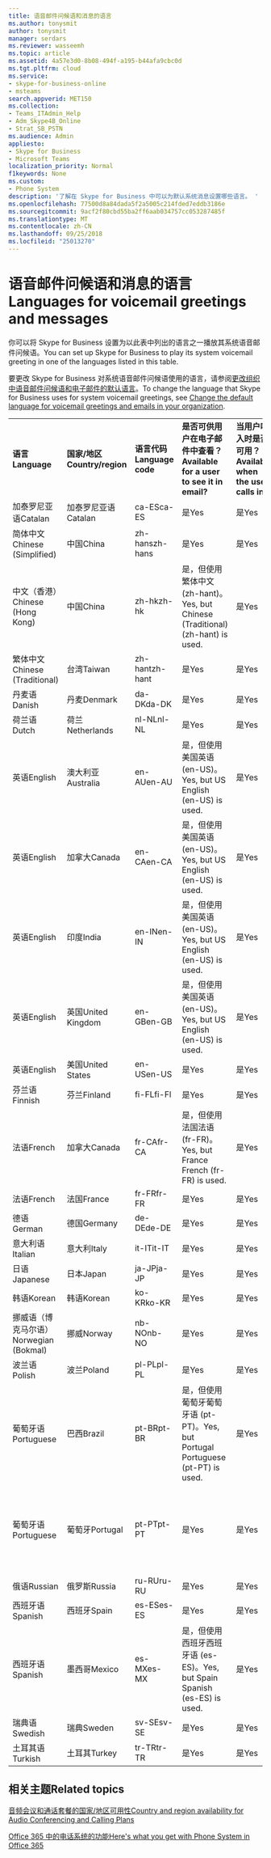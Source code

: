 ```yaml
---
title: 语音邮件问候语和消息的语言
ms.author: tonysmit
author: tonysmit
manager: serdars
ms.reviewer: wasseemh
ms.topic: article
ms.assetid: 4a57e3d0-8b08-494f-a195-b44afa9cbc0d
ms.tgt.pltfrm: cloud
ms.service:
- skype-for-business-online
- msteams
search.appverid: MET150
ms.collection:
- Teams_ITAdmin_Help
- Adm_Skype4B_Online
- Strat_SB_PSTN
ms.audience: Admin
appliesto:
- Skype for Business
- Microsoft Teams
localization_priority: Normal
f1keywords: None
ms.custom:
- Phone System
description: '了解在 Skype for Business 中可以为默认系统消息设置哪些语言。 '
ms.openlocfilehash: 77500d8a84dada5f2a5005c214fded7eddb3186e
ms.sourcegitcommit: 9acf2f80cbd55ba2ff6aab034757cc053287485f
ms.translationtype: MT
ms.contentlocale: zh-CN
ms.lasthandoff: 09/25/2018
ms.locfileid: "25013270"
---
```

# <a name="languages-for-voicemail-greetings-and-messages"></a><span data-ttu-id="32ea1-103">语音邮件问候语和消息的语言</span><span class="sxs-lookup"><span data-stu-id="32ea1-103">Languages for voicemail greetings and messages</span></span>

<span data-ttu-id="32ea1-104">你可以将 Skype for Business 设置为以此表中列出的语言之一播放其系统语音邮件问候语。</span><span class="sxs-lookup"><span data-stu-id="32ea1-104">You can set up Skype for Business to play its system voicemail greeting in one of the languages listed in this table.</span></span>
  
<span data-ttu-id="32ea1-105">要更改 Skype for Business 对系统语音邮件问候语使用的语言，请参阅[更改组织中语音邮件问候语和电子邮件的默认语言](change-the-default-language-for-greetings-and-emails.md)。</span><span class="sxs-lookup"><span data-stu-id="32ea1-105">To change the language that Skype for Business uses for system voicemail greetings, see [Change the default language for voicemail greetings and emails in your organization](change-the-default-language-for-greetings-and-emails.md).</span></span>
  
|||||||
|:-----|:-----|:-----|:-----|:-----|:-----|
|<span data-ttu-id="32ea1-106">**语言**</span><span class="sxs-lookup"><span data-stu-id="32ea1-106">**Language**</span></span> <br/> |<span data-ttu-id="32ea1-107">**国家/地区**</span><span class="sxs-lookup"><span data-stu-id="32ea1-107">**Country/region**</span></span> <br/> |<span data-ttu-id="32ea1-108">**语言代码**</span><span class="sxs-lookup"><span data-stu-id="32ea1-108">**Language code**</span></span> <br/> |<span data-ttu-id="32ea1-109">**是否可供用户在电子邮件中查看？**</span><span class="sxs-lookup"><span data-stu-id="32ea1-109">**Available for a user to see it in email?**</span></span> <br/> |<span data-ttu-id="32ea1-110">**当用户呼入时是否可用？**</span><span class="sxs-lookup"><span data-stu-id="32ea1-110">**Available when the user calls in?**</span></span> <br/> |<span data-ttu-id="32ea1-111">**转录是否可用？**</span><span class="sxs-lookup"><span data-stu-id="32ea1-111">**Transcription available?**</span></span> <br/> |
|<span data-ttu-id="32ea1-112">加泰罗尼亚语</span><span class="sxs-lookup"><span data-stu-id="32ea1-112">Catalan</span></span>  <br/> |<span data-ttu-id="32ea1-113">加泰罗尼亚语</span><span class="sxs-lookup"><span data-stu-id="32ea1-113">Catalan</span></span>  <br/> |<span data-ttu-id="32ea1-114">ca-ES</span><span class="sxs-lookup"><span data-stu-id="32ea1-114">ca-ES</span></span>  <br/> |<span data-ttu-id="32ea1-115">是</span><span class="sxs-lookup"><span data-stu-id="32ea1-115">Yes</span></span>  <br/> |<span data-ttu-id="32ea1-116">是</span><span class="sxs-lookup"><span data-stu-id="32ea1-116">Yes</span></span>  <br/> |<span data-ttu-id="32ea1-117">否</span><span class="sxs-lookup"><span data-stu-id="32ea1-117">No</span></span>  <br/> |
|<span data-ttu-id="32ea1-118">简体中文</span><span class="sxs-lookup"><span data-stu-id="32ea1-118">Chinese (Simplified)</span></span>  <br/> |<span data-ttu-id="32ea1-119">中国</span><span class="sxs-lookup"><span data-stu-id="32ea1-119">China</span></span>  <br/> |<span data-ttu-id="32ea1-120">zh-hans</span><span class="sxs-lookup"><span data-stu-id="32ea1-120">zh-hans</span></span>  <br/> |<span data-ttu-id="32ea1-121">是</span><span class="sxs-lookup"><span data-stu-id="32ea1-121">Yes</span></span>  <br/> |<span data-ttu-id="32ea1-122">是</span><span class="sxs-lookup"><span data-stu-id="32ea1-122">Yes</span></span>  <br/> |<span data-ttu-id="32ea1-123">是</span><span class="sxs-lookup"><span data-stu-id="32ea1-123">Yes</span></span>  <br/> |
|<span data-ttu-id="32ea1-124">中文（香港）</span><span class="sxs-lookup"><span data-stu-id="32ea1-124">Chinese (Hong Kong)</span></span>  <br/> |<span data-ttu-id="32ea1-125">中国</span><span class="sxs-lookup"><span data-stu-id="32ea1-125">China</span></span>  <br/> |<span data-ttu-id="32ea1-126">zh-hk</span><span class="sxs-lookup"><span data-stu-id="32ea1-126">zh-hk</span></span>  <br/> |<span data-ttu-id="32ea1-127">是，但使用繁体中文 (zh-hant)。</span><span class="sxs-lookup"><span data-stu-id="32ea1-127">Yes, but Chinese (Traditional) (zh-hant) is used.</span></span>  <br/> | <span data-ttu-id="32ea1-128">是</span><span class="sxs-lookup"><span data-stu-id="32ea1-128">Yes</span></span> <br/> |<span data-ttu-id="32ea1-129">是，但使用繁体中文 (zh-hant)。</span><span class="sxs-lookup"><span data-stu-id="32ea1-129">Yes, but Chinese (Traditional) (zh-hant) is used.</span></span>  <br/> |
|<span data-ttu-id="32ea1-130">繁体中文</span><span class="sxs-lookup"><span data-stu-id="32ea1-130">Chinese (Traditional)</span></span>  <br/> |<span data-ttu-id="32ea1-131">台湾</span><span class="sxs-lookup"><span data-stu-id="32ea1-131">Taiwan</span></span>  <br/> |<span data-ttu-id="32ea1-132">zh-hant</span><span class="sxs-lookup"><span data-stu-id="32ea1-132">zh-hant</span></span>  <br/> |<span data-ttu-id="32ea1-133">是</span><span class="sxs-lookup"><span data-stu-id="32ea1-133">Yes</span></span>  <br/> |<span data-ttu-id="32ea1-134">是</span><span class="sxs-lookup"><span data-stu-id="32ea1-134">Yes</span></span>  <br/> |<span data-ttu-id="32ea1-135">否</span><span class="sxs-lookup"><span data-stu-id="32ea1-135">No</span></span>  <br/> |
|<span data-ttu-id="32ea1-136">丹麦语</span><span class="sxs-lookup"><span data-stu-id="32ea1-136">Danish</span></span>  <br/> |<span data-ttu-id="32ea1-137">丹麦</span><span class="sxs-lookup"><span data-stu-id="32ea1-137">Denmark</span></span>  <br/> |<span data-ttu-id="32ea1-138">da-DK</span><span class="sxs-lookup"><span data-stu-id="32ea1-138">da-DK</span></span>  <br/> |<span data-ttu-id="32ea1-139">是</span><span class="sxs-lookup"><span data-stu-id="32ea1-139">Yes</span></span>  <br/> |<span data-ttu-id="32ea1-140">是</span><span class="sxs-lookup"><span data-stu-id="32ea1-140">Yes</span></span>  <br/> |<span data-ttu-id="32ea1-141">否</span><span class="sxs-lookup"><span data-stu-id="32ea1-141">No</span></span>  <br/> |
|<span data-ttu-id="32ea1-142">荷兰语</span><span class="sxs-lookup"><span data-stu-id="32ea1-142">Dutch</span></span>  <br/> |<span data-ttu-id="32ea1-143">荷兰</span><span class="sxs-lookup"><span data-stu-id="32ea1-143">Netherlands</span></span>  <br/> |<span data-ttu-id="32ea1-144">nl-NL</span><span class="sxs-lookup"><span data-stu-id="32ea1-144">nl-NL</span></span>  <br/> |<span data-ttu-id="32ea1-145">是</span><span class="sxs-lookup"><span data-stu-id="32ea1-145">Yes</span></span>  <br/> |<span data-ttu-id="32ea1-146">是</span><span class="sxs-lookup"><span data-stu-id="32ea1-146">Yes</span></span>  <br/> |<span data-ttu-id="32ea1-147">否</span><span class="sxs-lookup"><span data-stu-id="32ea1-147">No</span></span>  <br/> |
|<span data-ttu-id="32ea1-148">英语</span><span class="sxs-lookup"><span data-stu-id="32ea1-148">English</span></span>  <br/> |<span data-ttu-id="32ea1-149">澳大利亚</span><span class="sxs-lookup"><span data-stu-id="32ea1-149">Australia</span></span>  <br/> |<span data-ttu-id="32ea1-150">en-AU</span><span class="sxs-lookup"><span data-stu-id="32ea1-150">en-AU</span></span>  <br/> |<span data-ttu-id="32ea1-151">是，但使用美国英语 (en-US)。</span><span class="sxs-lookup"><span data-stu-id="32ea1-151">Yes, but US English (en-US) is used.</span></span>  <br/> |<span data-ttu-id="32ea1-152">是</span><span class="sxs-lookup"><span data-stu-id="32ea1-152">Yes</span></span>  <br/> |<span data-ttu-id="32ea1-153">是，但使用美国英语 (en-US)。</span><span class="sxs-lookup"><span data-stu-id="32ea1-153">Yes, but US English (en-US) is used.</span></span>  <br/> |
|<span data-ttu-id="32ea1-154">英语</span><span class="sxs-lookup"><span data-stu-id="32ea1-154">English</span></span>  <br/> |<span data-ttu-id="32ea1-155">加拿大</span><span class="sxs-lookup"><span data-stu-id="32ea1-155">Canada</span></span>  <br/> |<span data-ttu-id="32ea1-156">en-CA</span><span class="sxs-lookup"><span data-stu-id="32ea1-156">en-CA</span></span>  <br/> |<span data-ttu-id="32ea1-157">是，但使用美国英语 (en-US)。</span><span class="sxs-lookup"><span data-stu-id="32ea1-157">Yes, but US English (en-US) is used.</span></span>  <br/> |<span data-ttu-id="32ea1-158">是</span><span class="sxs-lookup"><span data-stu-id="32ea1-158">Yes</span></span>  <br/> |<span data-ttu-id="32ea1-159">是，但使用美国英语 (en-US)。</span><span class="sxs-lookup"><span data-stu-id="32ea1-159">Yes, but US English (en-US) is used.</span></span>  <br/> |
|<span data-ttu-id="32ea1-160">英语</span><span class="sxs-lookup"><span data-stu-id="32ea1-160">English</span></span>  <br/> |<span data-ttu-id="32ea1-161">印度</span><span class="sxs-lookup"><span data-stu-id="32ea1-161">India</span></span>  <br/> |<span data-ttu-id="32ea1-162">en-IN</span><span class="sxs-lookup"><span data-stu-id="32ea1-162">en-IN</span></span>  <br/> |<span data-ttu-id="32ea1-163">是，但使用美国英语 (en-US)。</span><span class="sxs-lookup"><span data-stu-id="32ea1-163">Yes, but US English (en-US) is used.</span></span>  <br/> |<span data-ttu-id="32ea1-164">是</span><span class="sxs-lookup"><span data-stu-id="32ea1-164">Yes</span></span>  <br/> |<span data-ttu-id="32ea1-165">是，但使用美国英语 (en-US)。</span><span class="sxs-lookup"><span data-stu-id="32ea1-165">Yes, but US English (en-US) is used.</span></span>  <br/> |
|<span data-ttu-id="32ea1-166">英语</span><span class="sxs-lookup"><span data-stu-id="32ea1-166">English</span></span>  <br/> |<span data-ttu-id="32ea1-167">英国</span><span class="sxs-lookup"><span data-stu-id="32ea1-167">United Kingdom</span></span>  <br/> |<span data-ttu-id="32ea1-168">en-GB</span><span class="sxs-lookup"><span data-stu-id="32ea1-168">en-GB</span></span>  <br/> |<span data-ttu-id="32ea1-169">是，但使用美国英语 (en-US)。</span><span class="sxs-lookup"><span data-stu-id="32ea1-169">Yes, but US English (en-US) is used.</span></span>  <br/> |<span data-ttu-id="32ea1-170">是</span><span class="sxs-lookup"><span data-stu-id="32ea1-170">Yes</span></span>  <br/> |<span data-ttu-id="32ea1-171">是，但使用美国英语 (en-US)。</span><span class="sxs-lookup"><span data-stu-id="32ea1-171">Yes, but US English (en-US) is used.</span></span>  <br/> |
|<span data-ttu-id="32ea1-172">英语</span><span class="sxs-lookup"><span data-stu-id="32ea1-172">English</span></span>  <br/> |<span data-ttu-id="32ea1-173">美国</span><span class="sxs-lookup"><span data-stu-id="32ea1-173">United States</span></span>  <br/> |<span data-ttu-id="32ea1-174">en-US</span><span class="sxs-lookup"><span data-stu-id="32ea1-174">en-US</span></span>  <br/> |<span data-ttu-id="32ea1-175">是</span><span class="sxs-lookup"><span data-stu-id="32ea1-175">Yes</span></span>  <br/> |<span data-ttu-id="32ea1-176">是</span><span class="sxs-lookup"><span data-stu-id="32ea1-176">Yes</span></span>  <br/> |<span data-ttu-id="32ea1-177">是</span><span class="sxs-lookup"><span data-stu-id="32ea1-177">Yes</span></span>  <br/> |
|<span data-ttu-id="32ea1-178">芬兰语</span><span class="sxs-lookup"><span data-stu-id="32ea1-178">Finnish</span></span>  <br/> |<span data-ttu-id="32ea1-179">芬兰</span><span class="sxs-lookup"><span data-stu-id="32ea1-179">Finland</span></span>  <br/> |<span data-ttu-id="32ea1-180">fi-FL</span><span class="sxs-lookup"><span data-stu-id="32ea1-180">fi-Fl</span></span>  <br/> |<span data-ttu-id="32ea1-181">是</span><span class="sxs-lookup"><span data-stu-id="32ea1-181">Yes</span></span>  <br/> |<span data-ttu-id="32ea1-182">是</span><span class="sxs-lookup"><span data-stu-id="32ea1-182">Yes</span></span>  <br/> |<span data-ttu-id="32ea1-183">否</span><span class="sxs-lookup"><span data-stu-id="32ea1-183">No</span></span>  <br/> |
|<span data-ttu-id="32ea1-184">法语</span><span class="sxs-lookup"><span data-stu-id="32ea1-184">French</span></span>  <br/> |<span data-ttu-id="32ea1-185">加拿大</span><span class="sxs-lookup"><span data-stu-id="32ea1-185">Canada</span></span>  <br/> |<span data-ttu-id="32ea1-186">fr-CA</span><span class="sxs-lookup"><span data-stu-id="32ea1-186">fr-CA</span></span>  <br/> |<span data-ttu-id="32ea1-187">是，但使用法国法语 (fr-FR)。</span><span class="sxs-lookup"><span data-stu-id="32ea1-187">Yes, but France French (fr-FR) is used.</span></span>  <br/> |<span data-ttu-id="32ea1-188">是</span><span class="sxs-lookup"><span data-stu-id="32ea1-188">Yes</span></span>  <br/> |<span data-ttu-id="32ea1-189">是，但使用法国法语 (fr-FR)。</span><span class="sxs-lookup"><span data-stu-id="32ea1-189">Yes, but France French (fr-FR) is used.</span></span>  <br/> |
|<span data-ttu-id="32ea1-190">法语</span><span class="sxs-lookup"><span data-stu-id="32ea1-190">French</span></span>  <br/> |<span data-ttu-id="32ea1-191">法国</span><span class="sxs-lookup"><span data-stu-id="32ea1-191">France</span></span>  <br/> |<span data-ttu-id="32ea1-192">fr-FR</span><span class="sxs-lookup"><span data-stu-id="32ea1-192">fr-FR</span></span>  <br/> |<span data-ttu-id="32ea1-193">是</span><span class="sxs-lookup"><span data-stu-id="32ea1-193">Yes</span></span>  <br/> |<span data-ttu-id="32ea1-194">是</span><span class="sxs-lookup"><span data-stu-id="32ea1-194">Yes</span></span>  <br/> |<span data-ttu-id="32ea1-195">是</span><span class="sxs-lookup"><span data-stu-id="32ea1-195">Yes</span></span>  <br/> |
|<span data-ttu-id="32ea1-196">德语</span><span class="sxs-lookup"><span data-stu-id="32ea1-196">German</span></span>  <br/> |<span data-ttu-id="32ea1-197">德国</span><span class="sxs-lookup"><span data-stu-id="32ea1-197">Germany</span></span>  <br/> |<span data-ttu-id="32ea1-198">de-DE</span><span class="sxs-lookup"><span data-stu-id="32ea1-198">de-DE</span></span>  <br/> |<span data-ttu-id="32ea1-199">是</span><span class="sxs-lookup"><span data-stu-id="32ea1-199">Yes</span></span>  <br/> |<span data-ttu-id="32ea1-200">是</span><span class="sxs-lookup"><span data-stu-id="32ea1-200">Yes</span></span>  <br/> |<span data-ttu-id="32ea1-201">是</span><span class="sxs-lookup"><span data-stu-id="32ea1-201">Yes</span></span>  <br/> |
|<span data-ttu-id="32ea1-202">意大利语</span><span class="sxs-lookup"><span data-stu-id="32ea1-202">Italian</span></span>  <br/> |<span data-ttu-id="32ea1-203">意大利</span><span class="sxs-lookup"><span data-stu-id="32ea1-203">Italy</span></span>  <br/> |<span data-ttu-id="32ea1-204">it-IT</span><span class="sxs-lookup"><span data-stu-id="32ea1-204">it-IT</span></span>  <br/> |<span data-ttu-id="32ea1-205">是</span><span class="sxs-lookup"><span data-stu-id="32ea1-205">Yes</span></span>  <br/> |<span data-ttu-id="32ea1-206">是</span><span class="sxs-lookup"><span data-stu-id="32ea1-206">Yes</span></span>  <br/> |<span data-ttu-id="32ea1-207">是</span><span class="sxs-lookup"><span data-stu-id="32ea1-207">Yes</span></span>  <br/> |
|<span data-ttu-id="32ea1-208">日语</span><span class="sxs-lookup"><span data-stu-id="32ea1-208">Japanese</span></span>  <br/> |<span data-ttu-id="32ea1-209">日本</span><span class="sxs-lookup"><span data-stu-id="32ea1-209">Japan</span></span>  <br/> |<span data-ttu-id="32ea1-210">ja-JP</span><span class="sxs-lookup"><span data-stu-id="32ea1-210">ja-JP</span></span>  <br/> |<span data-ttu-id="32ea1-211">是</span><span class="sxs-lookup"><span data-stu-id="32ea1-211">Yes</span></span>  <br/> |<span data-ttu-id="32ea1-212">是</span><span class="sxs-lookup"><span data-stu-id="32ea1-212">Yes</span></span>  <br/> |<span data-ttu-id="32ea1-213">否</span><span class="sxs-lookup"><span data-stu-id="32ea1-213">No</span></span>  <br/> |
|<span data-ttu-id="32ea1-214">韩语</span><span class="sxs-lookup"><span data-stu-id="32ea1-214">Korean</span></span>  <br/> |<span data-ttu-id="32ea1-215">韩语</span><span class="sxs-lookup"><span data-stu-id="32ea1-215">Korean</span></span>  <br/> |<span data-ttu-id="32ea1-216">ko-KR</span><span class="sxs-lookup"><span data-stu-id="32ea1-216">ko-KR</span></span>  <br/> |<span data-ttu-id="32ea1-217">是</span><span class="sxs-lookup"><span data-stu-id="32ea1-217">Yes</span></span>  <br/> |<span data-ttu-id="32ea1-218">是</span><span class="sxs-lookup"><span data-stu-id="32ea1-218">Yes</span></span>  <br/> |<span data-ttu-id="32ea1-219">否</span><span class="sxs-lookup"><span data-stu-id="32ea1-219">No</span></span>  <br/> |
|<span data-ttu-id="32ea1-220">挪威语（博克马尔语）</span><span class="sxs-lookup"><span data-stu-id="32ea1-220">Norwegian (Bokmal)</span></span>  <br/> |<span data-ttu-id="32ea1-221">挪威</span><span class="sxs-lookup"><span data-stu-id="32ea1-221">Norway</span></span>  <br/> |<span data-ttu-id="32ea1-222">nb-NO</span><span class="sxs-lookup"><span data-stu-id="32ea1-222">nb-NO</span></span>  <br/> |<span data-ttu-id="32ea1-223">是</span><span class="sxs-lookup"><span data-stu-id="32ea1-223">Yes</span></span>  <br/> |<span data-ttu-id="32ea1-224">是</span><span class="sxs-lookup"><span data-stu-id="32ea1-224">Yes</span></span>  <br/> |<span data-ttu-id="32ea1-225">否</span><span class="sxs-lookup"><span data-stu-id="32ea1-225">No</span></span>  <br/> |
|<span data-ttu-id="32ea1-226">波兰语</span><span class="sxs-lookup"><span data-stu-id="32ea1-226">Polish</span></span>  <br/> |<span data-ttu-id="32ea1-227">波兰</span><span class="sxs-lookup"><span data-stu-id="32ea1-227">Poland</span></span>  <br/> |<span data-ttu-id="32ea1-228">pl-PL</span><span class="sxs-lookup"><span data-stu-id="32ea1-228">pl-PL</span></span>  <br/> |<span data-ttu-id="32ea1-229">是</span><span class="sxs-lookup"><span data-stu-id="32ea1-229">Yes</span></span>  <br/> | <span data-ttu-id="32ea1-230">是</span><span class="sxs-lookup"><span data-stu-id="32ea1-230">Yes</span></span> <br/> |<span data-ttu-id="32ea1-231">否</span><span class="sxs-lookup"><span data-stu-id="32ea1-231">No</span></span>  <br/> |
|<span data-ttu-id="32ea1-232">葡萄牙语</span><span class="sxs-lookup"><span data-stu-id="32ea1-232">Portuguese</span></span>  <br/> |<span data-ttu-id="32ea1-233">巴西</span><span class="sxs-lookup"><span data-stu-id="32ea1-233">Brazil</span></span>  <br/> |<span data-ttu-id="32ea1-234">pt-BR</span><span class="sxs-lookup"><span data-stu-id="32ea1-234">pt-BR</span></span>  <br/> |<span data-ttu-id="32ea1-235">是，但使用葡萄牙葡萄牙语 (pt-PT)。</span><span class="sxs-lookup"><span data-stu-id="32ea1-235">Yes, but Portugal Portuguese (pt-PT) is used.</span></span>  <br/> |<span data-ttu-id="32ea1-236">是</span><span class="sxs-lookup"><span data-stu-id="32ea1-236">Yes</span></span>  <br/> |<span data-ttu-id="32ea1-237">是</span><span class="sxs-lookup"><span data-stu-id="32ea1-237">Yes</span></span>  <br/> |
|<span data-ttu-id="32ea1-238">葡萄牙语</span><span class="sxs-lookup"><span data-stu-id="32ea1-238">Portuguese</span></span>  <br/> |<span data-ttu-id="32ea1-239">葡萄牙</span><span class="sxs-lookup"><span data-stu-id="32ea1-239">Portugal</span></span>  <br/> |<span data-ttu-id="32ea1-240">pt-PT</span><span class="sxs-lookup"><span data-stu-id="32ea1-240">pt-PT</span></span>  <br/> |<span data-ttu-id="32ea1-241">是</span><span class="sxs-lookup"><span data-stu-id="32ea1-241">Yes</span></span>  <br/> |<span data-ttu-id="32ea1-242">是</span><span class="sxs-lookup"><span data-stu-id="32ea1-242">Yes</span></span>  <br/> |<span data-ttu-id="32ea1-243">是，但使用巴西葡萄牙语 (pt-BR)。</span><span class="sxs-lookup"><span data-stu-id="32ea1-243">Yes, but Brazil Portuguese (pt-BR) is used.</span></span>  <br/> |
|<span data-ttu-id="32ea1-244">俄语</span><span class="sxs-lookup"><span data-stu-id="32ea1-244">Russian</span></span>  <br/> |<span data-ttu-id="32ea1-245">俄罗斯</span><span class="sxs-lookup"><span data-stu-id="32ea1-245">Russia</span></span>  <br/> |<span data-ttu-id="32ea1-246">ru-RU</span><span class="sxs-lookup"><span data-stu-id="32ea1-246">ru-RU</span></span>  <br/> |<span data-ttu-id="32ea1-247">是</span><span class="sxs-lookup"><span data-stu-id="32ea1-247">Yes</span></span>  <br/> |<span data-ttu-id="32ea1-248">是</span><span class="sxs-lookup"><span data-stu-id="32ea1-248">Yes</span></span>  <br/> |<span data-ttu-id="32ea1-249">否</span><span class="sxs-lookup"><span data-stu-id="32ea1-249">No</span></span>  <br/> |
|<span data-ttu-id="32ea1-250">西班牙语</span><span class="sxs-lookup"><span data-stu-id="32ea1-250">Spanish</span></span>  <br/> |<span data-ttu-id="32ea1-251">西班牙</span><span class="sxs-lookup"><span data-stu-id="32ea1-251">Spain</span></span>  <br/> |<span data-ttu-id="32ea1-252">es-ES</span><span class="sxs-lookup"><span data-stu-id="32ea1-252">es-ES</span></span>  <br/> |<span data-ttu-id="32ea1-253">是</span><span class="sxs-lookup"><span data-stu-id="32ea1-253">Yes</span></span>  <br/> |<span data-ttu-id="32ea1-254">是</span><span class="sxs-lookup"><span data-stu-id="32ea1-254">Yes</span></span>  <br/> |<span data-ttu-id="32ea1-255">是</span><span class="sxs-lookup"><span data-stu-id="32ea1-255">Yes</span></span>  <br/> |
|<span data-ttu-id="32ea1-256">西班牙语</span><span class="sxs-lookup"><span data-stu-id="32ea1-256">Spanish</span></span>  <br/> |<span data-ttu-id="32ea1-257">墨西哥</span><span class="sxs-lookup"><span data-stu-id="32ea1-257">Mexico</span></span>  <br/> |<span data-ttu-id="32ea1-258">es-MX</span><span class="sxs-lookup"><span data-stu-id="32ea1-258">es-MX</span></span>  <br/> |<span data-ttu-id="32ea1-259">是，但使用西班牙西班牙语 (es-ES)。</span><span class="sxs-lookup"><span data-stu-id="32ea1-259">Yes, but Spain Spanish (es-ES) is used.</span></span>  <br/> |<span data-ttu-id="32ea1-260">是</span><span class="sxs-lookup"><span data-stu-id="32ea1-260">Yes</span></span>  <br/> |<span data-ttu-id="32ea1-261">是，但使用西班牙西班牙语 (es-ES)。</span><span class="sxs-lookup"><span data-stu-id="32ea1-261">Yes, but Spain Spanish (es-ES) is used.</span></span>  <br/> |
|<span data-ttu-id="32ea1-262">瑞典语</span><span class="sxs-lookup"><span data-stu-id="32ea1-262">Swedish</span></span>  <br/> |<span data-ttu-id="32ea1-263">瑞典</span><span class="sxs-lookup"><span data-stu-id="32ea1-263">Sweden</span></span>  <br/> |<span data-ttu-id="32ea1-264">sv-SE</span><span class="sxs-lookup"><span data-stu-id="32ea1-264">sv-SE</span></span>  <br/> |<span data-ttu-id="32ea1-265">是</span><span class="sxs-lookup"><span data-stu-id="32ea1-265">Yes</span></span>  <br/> |<span data-ttu-id="32ea1-266">是</span><span class="sxs-lookup"><span data-stu-id="32ea1-266">Yes</span></span>  <br/> |<span data-ttu-id="32ea1-267">否</span><span class="sxs-lookup"><span data-stu-id="32ea1-267">No</span></span>  <br/> |
|<span data-ttu-id="32ea1-268">土耳其语</span><span class="sxs-lookup"><span data-stu-id="32ea1-268">Turkish</span></span>  <br/> |<span data-ttu-id="32ea1-269">土耳其</span><span class="sxs-lookup"><span data-stu-id="32ea1-269">Turkey</span></span>  <br/> |<span data-ttu-id="32ea1-270">tr-TR</span><span class="sxs-lookup"><span data-stu-id="32ea1-270">tr-TR</span></span>  <br/> |<span data-ttu-id="32ea1-271">是</span><span class="sxs-lookup"><span data-stu-id="32ea1-271">Yes</span></span>  <br/> |<span data-ttu-id="32ea1-272">是</span><span class="sxs-lookup"><span data-stu-id="32ea1-272">Yes</span></span>  <br/> |<span data-ttu-id="32ea1-273">否</span><span class="sxs-lookup"><span data-stu-id="32ea1-273">No</span></span>  <br/> |
   
## <a name="related-topics"></a><span data-ttu-id="32ea1-274">相关主题</span><span class="sxs-lookup"><span data-stu-id="32ea1-274">Related topics</span></span>
[<span data-ttu-id="32ea1-275">音频会议和通话套餐的国家/地区可用性</span><span class="sxs-lookup"><span data-stu-id="32ea1-275">Country and region availability for Audio Conferencing and Calling Plans</span></span>](country-and-region-availability-for-audio-conferencing-and-calling-plans/country-and-region-availability-for-audio-conferencing-and-calling-plans.md)

[<span data-ttu-id="32ea1-276">Office 365 中的电话系统的功能</span><span class="sxs-lookup"><span data-stu-id="32ea1-276">Here's what you get with Phone System in Office 365</span></span>](here-s-what-you-get-with-phone-system.md)
  
  
 